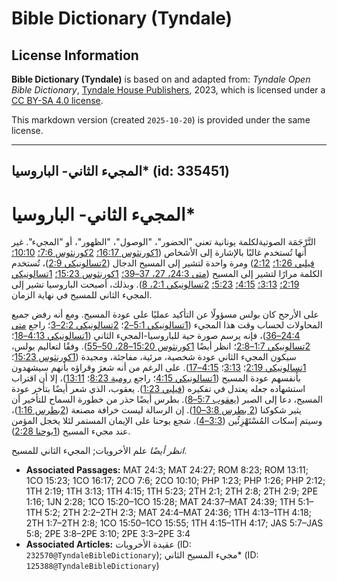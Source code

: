 # Bible Dictionary (Tyndale)

## License Information

**Bible Dictionary (Tyndale)** is based on and adapted from: _Tyndale Open Bible Dictionary_, [Tyndale House Publishers](https://tyndaleopenresources.com/), 2023, which is licensed under a [CC BY-SA 4.0 license](https://creativecommons.org/licenses/by-sa/4.0/legalcode.en).

This markdown version (created `2025-10-20`) is provided under the same license.



--------------------------------

## المجيء الثاني- الباروسيا* (id: 335451)

المجيء الثاني\- الباروسيا\*
===========================

التَّرْجَمَة الصوتيةلكلمة يونانية تعني "الحضور"، "الوصول"، "الظهور"، أو "المجيء". غير أنها تُستخدم غالبًا بالإشارة إلى الأشخاص ([1كورنثوس 16:17؛](https://ref.ly/1Cor16:17) [2كورنثوس 7:6؛](https://ref.ly/2Cor7:6) [10:10؛](https://ref.ly/2Cor10:10) [فيلبي 1:26؛](https://ref.ly/Phil1:26) [2:12](https://ref.ly/Phil2:12)) ومرة واحدة لتشير إلى المسيح الدجال ([2تسالونيكي 2:9](https://ref.ly/2Thess2:9))، تُستخدم الكلمة مرارًا لتشير إلى المسيح ([متى 24:3، 27، 37–39؛](https://ref.ly/Matt24:3,Matt24:27,Matt24:37-Matt24:39) [1كورنثوس 15:23؛](https://ref.ly/1Cor15:23) [1تسالونيكي 2:19؛](https://ref.ly/1Thess2:19) [3:13؛](https://ref.ly/1Thess3:13) [4:15؛](https://ref.ly/1Thess4:15) [5:23؛](https://ref.ly/1Thess5:23) [2تسالونيكي 2:1، 8](https://ref.ly/2Thess2:1,2Thess2:8)). وبذلك، أصبحت الباروسيا تشير إلى المجيء الثاني للمسيح في نهاية الزمان.

على الأرجح كان بولس مسؤولًا عن التأكيد عمليًا على عودة المسيح. ومع أنه رفض جميع المحاولات لحساب وقت هذا المجيء ([1تسالونيكي 5:1–2](https://ref.ly/1Thess5:1-1Thess5:2)؛ [2تسالونيكي 2:2–3](https://ref.ly/2Thess2:2-2Thess2:3)؛ راجع [متى 24:4–36](https://ref.ly/Matt24:4-Matt24:36))، فإنه يرسم صورة حية للباروسيا\-المجيء الثاني ([1تسالونيكي 4:13–18](https://ref.ly/1Thess4:13-1Thess4:18)؛ [2تسالونيكي 1:7–2:8](https://ref.ly/2Thess1:7-2Thess2:8)؛ انظر أيضًا [1كورنثوس 15:20–28، 50–55](https://ref.ly/1Cor15:20-1Cor15:28,1Cor15:50-1Cor15:55)). وفقًا لتعاليم بولس، سيكون المجيء الثاني عودة شخصية، مرئية، مفاجئة، ومجيدة ([1كورنثوس 15:23](https://ref.ly/1Cor15:23)؛ [1تسالونيكي 2:19](https://ref.ly/1Thess2:19)؛ [3:13](https://ref.ly/1Thess3:13)؛ [4:15–17](https://ref.ly/1Thess4:15-1Thess4:17)). على الرغم من أنه شعرَ وقراؤه بأنهم سيشهدون بأنفسهم عودة المسيح ([1تسالونيكي 4:15](https://ref.ly/1Thess4:15)؛ راجع [رومية 8:23](https://ref.ly/Rom8:23)؛ [13:11](https://ref.ly/Rom13:11))، إلا أن اقتراب استشهاده جعله يعتدل في تفكيره ([فيلبي 1:23](https://ref.ly/Phil1:23)). يعقوب، الذي شعر أيضًا بتأخر عودة المسيح، دعا إلى الصبر ([يعقوب 5:7–8](https://ref.ly/Jas5:7-Jas5:8)). بطرس أيضًا حذر من خطورة السماح للتأخير أن يثير شكوكنا ([2 بطرس 3:8–10](https://ref.ly/2Pet3:8-2Pet3:10)). إن الرسالة ليست خرافة مصنعة ([2بطرس 1:16](https://ref.ly/2Pet1:16))، وسيتم إسكات المُسْتَهْزِئُين ([3:3–4](https://ref.ly/2Pet3:3-2Pet3:4)). شجع يوحنا على الإيمان المستمر لئلا يخجل المؤمن عند مجيء المسيح ([1يوحنا 2:28](https://ref.ly/1John2:28)).

*انظر أيضًا* علم الأخرويات; المجيء الثاني للمسيح.

* **Associated Passages:** MAT 24:3; MAT 24:27; ROM 8:23; ROM 13:11; 1CO 15:23; 1CO 16:17; 2CO 7:6; 2CO 10:10; PHP 1:23; PHP 1:26; PHP 2:12; 1TH 2:19; 1TH 3:13; 1TH 4:15; 1TH 5:23; 2TH 2:1; 2TH 2:8; 2TH 2:9; 2PE 1:16; 1JN 2:28; 1CO 15:20–1CO 15:28; MAT 24:37–MAT 24:39; 1TH 5:1–1TH 5:2; 2TH 2:2–2TH 2:3; MAT 24:4–MAT 24:36; 1TH 4:13–1TH 4:18; 2TH 1:7–2TH 2:8; 1CO 15:50–1CO 15:55; 1TH 4:15–1TH 4:17; JAS 5:7–JAS 5:8; 2PE 3:8–2PE 3:10; 2PE 3:3–2PE 3:4
* **Associated Articles:** عقيدة الأخرويات (ID: `232570@TyndaleBibleDictionary`); مجيء المسيح الثاني* (ID: `125388@TyndaleBibleDictionary`)

